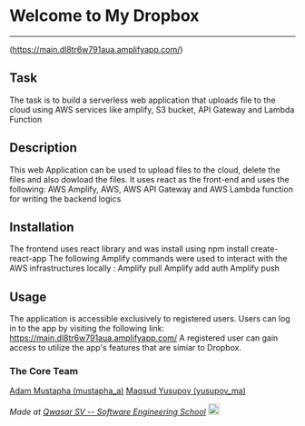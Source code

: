 # Welcome to My Dropbox
***
(https://main.dl8tr6w791aua.amplifyapp.com/)

## Task
The task is to build a serverless web application that uploads file to the cloud using AWS 
services like amplify, S3 bucket, API Gateway and Lambda Function

## Description
This web Application can be used to upload files to the cloud, delete the files and also dowload the files.
It uses react as the front-end and uses the following:
AWS Amplify, AWS, AWS API Gateway and AWS Lambda function for writing the backend logics

## Installation
The frontend uses react library and was install using npm install create-react-app
The following Amplify commands were used to interact with the AWS infrastructures locally :
Amplify pull
Amplify add auth 
Amplify push

## Usage
The application is accessible exclusively to registered users.
Users can log in to the app by visiting the following link: https://main.dl8tr6w791aua.amplifyapp.com/
A registered user can gain access to utilize the app's features that are simiar to Dropbox.

### The Core Team
<a href='https://upskill.us.qwasar.io/users/mustapha_a'>Adam Mustapha (mustapha_a)</a>
<a href='https://upskill.us.qwasar.io/users/yusupov_ma'>Maqsud Yusupov (yusupov_ma)</a>

<span><i>Made at <a href='https://qwasar.io'>Qwasar SV -- Software Engineering School</a></i></span>
<span><img alt="Qwasar SV -- Software Engineering School's Logo" src="https://storage.googleapis.com/qwasar-public/qwasar-logo_50x50.png" width="20px" /></span>

